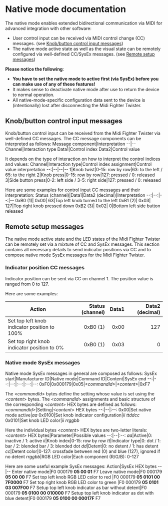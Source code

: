 # Native mode documentation
The native mode enables extended bidirectional communication via MIDI for advanced integration with other software:
- User control input can be received via MIDI control change (CC) messages. (see [Knob/button control input messages](#knobbutton-control-input-messages))
- The native mode active state as well as the visual state can be remotely configured via well-defined CC/SysEx messages. (see [Remote setup messages](#remote-setup-messages))

**Please notice the following**:
- **You have to set the native mode to active first (via SysEx) before you can make use of any of these features!**
- It makes sense to deactivate native mode after use to return the device to normal operation.
- All native-mode-specific configuration data sent to the device is (intentionally) lost after disconnecting the Midi Fighter Twister.

## Knob/button control input messages
Knob/button control input can be received from the Midi Fighter Twister via well-defined CC messages. The CC message components can be interpreted as follows:
Message component|Interpretation
--|--
Channel|Interaction type
Data1|Control index
Data2|Control value

It depends on the type of interaction on how to interpret the control indices and values:
Channel|Interaction type|Control index assignment|Control value interpretation
--:|--|--|--
1|Knob twist|0-15: row by row|63: to the left / 65: to the right
2|Knob press|0-15: row by row|127: pressed / 0: released
3|Side button press|0-2: left side / 3-5: right side|127: pressed / 0: released

Here are some examples for control input CC messages and their interpretation:
Status (channel)|Data1|Data2 (decimal)|Interpretation
--:|--:|--:|--
0xB0 (1)| 0x00| 63|Top left knob turned to the left
0xB1 (2)| 0x03| 127|Top right knob pressed down
0xB2 (3)| 0x02| 0|Bottom left side button released

## Remote setup messages
The native mode active state and the LED states of the Midi Fighter Twister can be remotely set via a mixture of CC and SysEx messages. This section contains all necessary details to send indicator positions via CC and to compose native mode SysEx messages for the Midi Fighter Twister.

### Indicator position CC messages
Indicator position can be sent via CC on channel 1. The position value is  ranged from 0 to 127.

Here are some examples:

Action|Status (channel)|Data1|Data2 (decimal)
--|--:|--:|--:
Set top left knob indicator position to 100%|0xB0 (1)| 0x00| 127
Set top right knob indicator position to 0%|0xB0 (1)| 0x03| 0

### Native mode SysEx messages

Native mode SysEx messages in general are composed as follows:
SysEx start|Manufacturer ID|Native mode|Command ID|Content|SysEx end
--:|--:|--:|:--:|:--:|--:
0xF0|0x000179|0x05|\<*commandId*\>|\<*content*\>|0xF7

The \<*commandId*\> bytes define the setting whose value is set using the \<*content*\> bytes. The \<*commandId*\> assignments and basic structure of the corresponding \<*content*\> HEX bytes are defined as follows:
\<*commandId*\>|Setting|\<*content*\> HEX bytes
--:|--|:--:
0x00|Set native mode active|*aa*
0x0100|Set knob indicator configuration|*ii ttddcc*
0x0101|Set knob LED color|*ii rrggbb*

Here the individual bytes \<*content*\> HEX bytes are two-letter literals:
\<*content*\> HEX bytes|Parameter|Possible values
--:|--|:--:
*aa*|Active|0: inactive / 1: active
*ii*|Knob index|0-15: row by row
*tt*|Indicator type|0: dot / 1: bar / 2: blended bar / 3: blended dot
*dd*|Detent|0: no detent / 1: has detent
*cc*|Detent color|0-127: crossfade between red (0) and blue (127), ignored if no detent
*rrggbb*|RGB LED color|Each component (R/G/B): 0-127

Here are some useful example SysEx messages:
Action|SysEx HEX bytes
--|--
Enter native mode|F0 000179 **05 00 01** F7
Leave native mode|F0 000179 **05 00 00** F7
Set top left knob RGB LED color to red |F0 000179 **05 0101 00 7F0000** F7
Set top right knob RGB LED color to green |F0 000179 **05 0101 03 007F00** F7
Setup top left knob indicator as bar without detent|F0 000179 **05 0100 00 010000** F7
Setup top left knob indicator as dot with blue detent|F0 000179 **05 0100 00 00017F** F7
